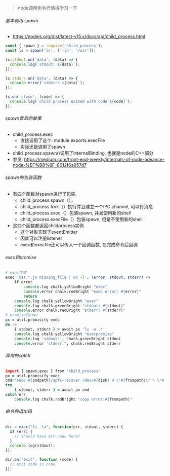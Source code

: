 > node调用命令行值得学习一下

###### 基本调用 spawn

- https://nodejs.org/dist/latest-v15.x/docs/api/child_process.html

```js
const { spawn } = require('child_process');
const ls = spawn('ls', ['-lh', '/usr']);

ls.stdout.on('data', (data) => {
  console.log(`stdout: ${data}`);
});

ls.stderr.on('data', (data) => {
  console.error(`stderr: ${data}`);
});

ls.on('close', (code) => {
  console.log(`child process exited with code ${code}`);
});
```

###### spawn背后的故事

- child_process.exec
  - 直接调用了这个: module.exports.execFile 
  - 实际还是调用了spawn
- child_process.spawn()调用了internalBinding, 也就是node的C++部分
- 参见: https://medium.com/front-end-weekly/internals-of-node-advance-node-%EF%B8%8F-8612f6a957d7

###### spawn的包装函数

- 有四个函数对spawn进行了包装.
  - child_process.spawn（），
  - child_process.fork（）执行并且建立一个IPC channel, 可以传消息
  - child_process.exec（）包装spawn, 并且使用新的shell
  - child_process.execFile（）包装spawn, 但是不使用新的shell
- 这四个函数都返回childprocess实例
  - 这个对象实现了eventEmitter
  - 因此可以注册listener
  - exec和execfile还可以传入一个回调函数, 在完成命令后回调

###### exec和promise

```coffeescript
# exec方式
exec 'cat *.js missing_file | wc -l', (error, stdout, stderr) ->
	if error
		console.log chalk.yellowBright "exec"
		console.error chalk.redBright "exec error: #{error}"
		return
	console.log chalk.yellowBright "exec"
	console.log chalk.greenBright "stdout: #{stdout}"
	console.error chalk.redBright "stderr: #{stderr}"
# promise的exec
px = util.promisify exec
do ->
	{ stdout, stderr } = await px 'ls -a .*'
	console.log chalk.yellowBright "execpromise"
	console.log 'stdout:', chalk.greenBright stdout
	console.error 'stderr:', chalk.redBright stderr
```

###### 异常的catch

```coffeescript
import { spawn,exec } from 'child_process'
px = util.promisify exec
cmd="sudo #{cmdpath}/apfs-recover /dev/#{disk} 0 \"#{frompath}\" > \"#{topath}\""
try
	{ stdout, stderr } = await px cmd
catch err
	console.log chalk.redBright "copy error:#{frompath}"
```



###### 命令的退出码

```js
dir = exec("ls -la", function(err, stdout, stderr) {
  if (err) {
    // should have err.code here?  
  }
  console.log(stdout);
});

dir.on('exit', function (code) {
  // exit code is code
});
```

